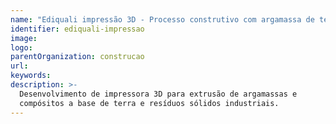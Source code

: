 ```yaml
---
name: "Ediquali impressão 3D - Processo construtivo com argamassa de terra impressa"
identifier: ediquali-impressao
image:
logo:
parentOrganization: construcao
url: 
keywords:
description: >-
  Desenvolvimento de impressora 3D para extrusão de argamassas e
  compósitos a base de terra e resíduos sólidos industriais.
---
```


